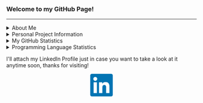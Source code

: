### Welcome to my GitHub Page!

---

<details>
  <summary>About Me</summary> 

  ### Who are you? Where are you from?
  * My name is Angel Vazquez!
  * I am from Florida, Puerto Rico but I will be moving to Silver Spring, Maryland in early August!

  ---
  
  ### What do you do for a living?
  * I am currently a Cybersecurity Software Engineer at <strong>Johns Hopkins University Applied Physics Laboratory</strong> as part of the Cyber Concepts and Exploration group.
    * The group focuses on areas such as formal methods, malware analysis, quantum computing, cryptography, and trusted computing.
    * The work involves cybersecurity-related software engineering, using languages like Java, C, Python, etc.

  ---
  
  ### Where did/are you going to school?
  * I obtained a Bachelor of Science in Computer Science & Engineering from the University of Puerto Rico - Mayagüez Campus.

  ---
  
  ### Did you do any internships before graduating?
  * I did! I was an Information Systems Undergrad Coop at Amgen in 2021, a Software Engineering Intern in Summer 2022 with Lockheed Martin, an IT Security Operations Coop in Fall 2022, and a Cybersecurity Software Engineering Intern in Summer 2023 with Johns Hopkins University Applied Physics Lab!

  ---
  
  ### What are your technical skills & interests?
  * <strong>Skills</strong>
    * Programming Languages
      * Python, JAVA, C, C#, SQL
    * Machine Learning
      * PyTorch, Scikit-Learn, Pandas, NumPy
    * Reverse Engineering
      * Ghidra, IDA Pro, x86, Wireshark, PEid, CFF Explorer, Binwalk, Procmon, Burp Suite
    * Full Stack Web Development & DevOps
      * Node.js, Express.js, Django, Flask, PostgreSQL, .NET, Docker, Ansible
    * Embedded Systems
      * MSP430, ESP32, Arduino, Raspberry Pi, FPGA
  * <strong>Interests</strong>
    * Offensive Security
    * Reverse Engineering
    * Malware Analysis
    * Machine Learning/Deep Learning
    * Operating Systems
</details>

<!--Projects Table-->
<details>
  <summary>Personal Project Information</summary>

  ### What is this GitHub Page For?
  Even though I am a cybersecurity software engineer at JHUAPL, I keep in this GitHub all my personal projects.

  Project     | Location
 ----------- | --------|


</details>

<!--Some GitHub Embeds-->
<details>
  <summary>My GitHub Statistics</summary>
  <p align="center">
    <img src="https://github-readme-stats.vercel.app/api?username=angel-vazquez25&show_icons=false"/>
  </p>
</details>

<details>
  <summary>Programming Language Statistics</summary>
  <p align="center">
    <img src="https://github-readme-stats.vercel.app/api/top-langs/?username=angel-vazquez25"/>
  </p>
</details>

<!--
<details>
  <summary>My Most Used Editors</summary>
  <p align="center">
    <img src="https://wakatime.com/share/@bermed28/5e35e06c-44c5-4378-bc20-0263a818dda3.svg" height="400"/>
  </p>
</details>
-->

<!--Social Media-->
I'll attach my LinkedIn Profile just in case you want to take a look at it anytime soon, thanks for visiting!
<div align="center">
  <a href="https://www.linkedin.com/in/angelkvs/"> 
    <img src="LinkedIn.png" height="60px" width="60px">
  </a>
<!--   <a href="add_resume_link_here"> 
    <img src="resume-icon-3.png" height="60px" width="60px">
  </a> -->
</div>

